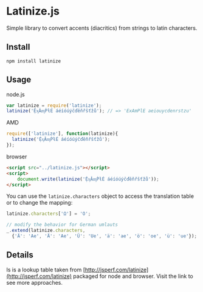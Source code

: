 
# Latinize.js

Simple library to convert accents (diacritics) from strings to latin characters.

## Install

```
npm install latinize
```

## Usage

node.js

```javascript
var latinize = require('latinize');
latinize('ỆᶍǍᶆṔƚÉ áéíóúýčďěňřšťžů'); // => 'ExAmPlE aeiouycdenrstzu'
```

AMD

```javascript
require(['latinize'], function(latinize){
  latinize('ỆᶍǍᶆṔƚÉ áéíóúýčďěňřšťžů');
});
```

browser

```html
<script src="../latinize.js"></script>
<script>
    document.write(latinize('ỆᶍǍᶆṔƚÉ áéíóúýčďěňřšťžů'));
</script>
```

You can use the `latinize.characters` object to access the translation table or to change the mapping:

```javascript
latinize.characters['Ω'] = 'O';

// modify the behavior for German umlauts
_.extend(latinize.characters,
  {'Ä': 'Ae', 'Ä': 'Ae', 'Ü': 'Ue', 'ä': 'ae', 'ö': 'oe', 'ü': 'ue'});
```

## Details

Is is a lookup table taken from [http://jsperf.com/latinize](http://jsperf.com/latinize) packaged for node and browser. Visit the link to see more approaches.